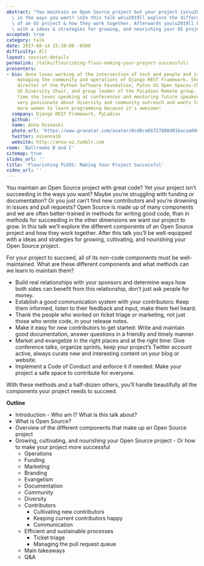 ```yaml
---
abstract: "You maintain an Open Source project but your project isn\u2019t succeeding\
  \ in the ways you want? \nIn this talk we\u2019ll explore the different components\
  \ of an OS project & how they work together. Afterwards you\u2019ll be well-equipped\
  \ with a ideas & strategies for growing, and nourishing your OS project. "
accepted: true
category: talk
date: 2017-08-14 15:10:00 -0500
difficulty: All
layout: session-details
permalink: /talks/flourishing-floss-making-your-project-successful/
presenters:
- bio: Anna loves working at the intersection of tech and people and is currently
    managing the community and operations of Django REST Framework. She is a former
    director of the Python Software Foundation, PyCon US Open Spaces-Chair, DjangoCon
    US Diversity Chair, and group leader of the PyLadies Remote group. In her free
    time she loves speaking at conferences and mentoring future speakers. Anna is
    very passionate about diversity and community outreach and wants to encourage
    more women to learn programming because it's awesome!
  company: Django REST Framework, PyLadies
  github: ''
  name: Anna Ossowski
  photo_url: 'https://www.gravatar.com/avatar/8cd0ce6b727888d01bacaa09cf3ecb32?s=400'
  twitter: ossanna16
  website: http://anna-oz.tumblr.com
room: 'Ballrooms B and C'
sitemap: true
slides_url: ''
title: 'Flourishing FLOSS: Making Your Project Successful'
video_url: ''
---
```


You maintain an Open Source project with great code? Yet your project isn’t succeeding in the ways you want? Maybe you’re struggling with funding or documentation? Or you just can’t find new contributors and you’re drowning in issues and pull requests?
Open Source is made up of many components and we are often better-trained in methods for writing good code, than in methods for succeeding in the other dimensions we want our project to grow.
In this talk we’ll explore the different components of an Open Source project and how they work together. After this talk you’ll be well-equipped with a ideas and strategies for growing, cultivating, and nourishing your Open Source project.

For your project to succeed, all of its non-code components must be well-maintained. What are these different components and what methods can we learn to maintain them?

 * Build real relationships with your sponsors and determine ways how both sides can benefit from this relationship, don’t just ask people for money.
* Establish a good communication system with your contributors: Keep them informed, listen to their feedback and input, make them feel heard.
* Thank the people who worked on ticket triage or marketing, not just those who wrote code, in your release notes.
* Make it easy for new contributors to get started: Write and maintain good documentation, answer questions in a friendly and timely manner.
* Market and evangelize in the right places and at the right time: Give conference talks, organize sprints, keep your project’s Twitter account active, always curate new and interesting content on your blog or website.
* Implement a Code of Conduct and enforce it if needed: Make your project a safe space to contribute for everyone.

With these methods and a half-dozen others, you’ll handle beautifully all the components your project needs to succeed.

**Outline**

* Introduction - Who am I? What is this talk about?
* What is Open Source?
* Overview of the different components that make up an Open Source project
* Growing, cultivating, and nourishing your Open Source project  - Or how to make your project more successful
	* Operations
	* Funding
	* Marketing
	* Branding
	* Evangelism
	* Documentation
	* Community
	* Diversity
	* Contributors
		* Cultivating new contributors
		* Keeping current contributors happy
		* Communication
	* Efficient and sustainable processes
		* Ticket triage
		* Managing the pull request queue
	* Main takeaways
	* Q&A
